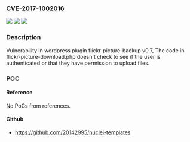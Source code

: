 ### [CVE-2017-1002016](https://cve.mitre.org/cgi-bin/cvename.cgi?name=CVE-2017-1002016)
![](https://img.shields.io/static/v1?label=Product&message=flickr-picture-backup&color=blue)
![](https://img.shields.io/static/v1?label=Version&message=%3C%200.7%20&color=brighgreen)
![](https://img.shields.io/static/v1?label=Vulnerability&message=Path%20Traversal&color=brighgreen)

### Description

Vulnerability in wordpress plugin flickr-picture-backup v0.7, The code in flickr-picture-download.php doesn't check to see if the user is authenticated or that they have permission to upload files.

### POC

#### Reference
No PoCs from references.

#### Github
- https://github.com/20142995/nuclei-templates

